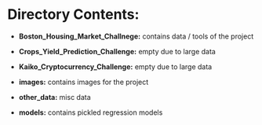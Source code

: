 # Directory Contents:

- **Boston_Housing_Market_Challnege:** contains data / tools of the project

- **Crops_Yield_Prediction_Challenge:** empty due to large data

- **Kaiko_Cryptocurrency_Challenge:** empty due to large data 

- **images:** contains images for the project

- **other_data:** misc data

- **models:** contains pickled regression models